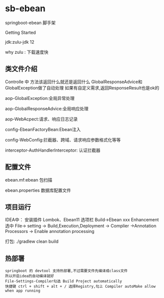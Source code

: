 # sb-ebean
springboot-ebean 脚手架


 Getting Started

jdk:zulu-jdk 12

why zulu : 下载速度快

## 类文件介绍
Controlle 中 方法该返回什么就还是返回什么 GlobalResponseAdvice和GlobalException做了自动处理
如果有自定义需求,返回ResponseResult也是ok的

aop-GlobalException:全局异常处理

aop-GlobalResponseAdvice:全局响应处理

aop-WebAcpect:请求、响应日志记录

config-EbeanFactoryBean:Ebean注入

config-WebConfig:拦截器、跨域、请求响应参数格式化等等

interceptor-AuthHandlerInterceptor: 认证拦截器


## 配置文件
ebean.mf:ebean 包扫描

ebean.properties 数据库配置文件


## 项目运行

IDEA中：
    安装插件 Lombok、Ebean11
    选项栏 Build->Ebean xxx Enhancement 选中
    File-> setting -> Build,Execution,Deployment -> Complier ->Annotation Processors -> Enable annotation processing


打包:
    ./gradlew clean build

## 热部署
    springboot 的 devtool 支持热部署,不过需要文件先编译成class文件
    所以开启idea的自动编译就好
    File-Settings-Compiler勾选 Build Project automatically
    快捷键 ctrl + shift + alt + / 选择Registry,勾上 Compiler autoMake allow when app running
